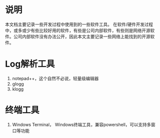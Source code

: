 # 说明
本文档主要记录一些开发过程中使用到的一些软件工具。
在软件/硬件开发过程中，或多或少有些比较好用的软件，有些是公司内部软件，有些则是网络开源软件。公司内部软件没有办法公开，因此本文主要记录一些网络上能找到的开源软件。

# Log解析工具
1. notepad++，这个自然不必说，轻量级编辑器
2. glogg
3. klogg

# 终端工具
1. Windows Terminal， Windows终端工具，兼容powershell，可以支持多窗口等功能
